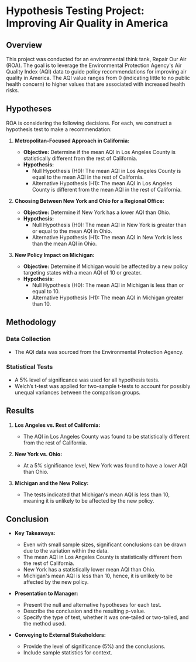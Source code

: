 # Hypothesis Testing Project: Improving Air Quality in America

## Overview

This project was conducted for an environmental think tank, Repair Our Air (ROA). The goal is to leverage the Environmental Protection Agency's Air Quality Index (AQI) data to guide policy recommendations for improving air quality in America. The AQI value ranges from 0 (indicating little to no public health concern) to higher values that are associated with increased health risks.

## Hypotheses

ROA is considering the following decisions. For each, we construct a hypothesis test to make a recommendation:

1. **Metropolitan-Focused Approach in California:**
    - **Objective:** Determine if the mean AQI in Los Angeles County is statistically different from the rest of California.
    - **Hypothesis:**
        - Null Hypothesis (H0): The mean AQI in Los Angeles County is equal to the mean AQI in the rest of California.
        - Alternative Hypothesis (H1): The mean AQI in Los Angeles County is different from the mean AQI in the rest of California.
        
2. **Choosing Between New York and Ohio for a Regional Office:**
    - **Objective:** Determine if New York has a lower AQI than Ohio.
    - **Hypothesis:**
        - Null Hypothesis (H0): The mean AQI in New York is greater than or equal to the mean AQI in Ohio.
        - Alternative Hypothesis (H1): The mean AQI in New York is less than the mean AQI in Ohio.
        
3. **New Policy Impact on Michigan:**
    - **Objective:** Determine if Michigan would be affected by a new policy targeting states with a mean AQI of 10 or greater.
    - **Hypothesis:**
        - Null Hypothesis (H0): The mean AQI in Michigan is less than or equal to 10.
        - Alternative Hypothesis (H1): The mean AQI in Michigan greater than 10.

## Methodology

### Data Collection
- The AQI data was sourced from the Environmental Protection Agency.

### Statistical Tests
- A 5% level of significance was used for all hypothesis tests.
- Welch’s t-test was applied for two-sample t-tests to account for possibly unequal variances between the comparison groups.

## Results

1. **Los Angeles vs. Rest of California:**
    - The AQI in Los Angeles County was found to be statistically different from the rest of California.

2. **New York vs. Ohio:**
    - At a 5% significance level, New York was found to have a lower AQI than Ohio.

3. **Michigan and the New Policy:**
    - The tests indicated that Michigan's mean AQI is less than 10, meaning it is unlikely to be affected by the new policy.

## Conclusion

- **Key Takeaways:**
    - Even with small sample sizes, significant conclusions can be drawn due to the variation within the data.
    - The mean AQI in Los Angeles County is statistically different from the rest of California.
    - New York has a statistically lower mean AQI than Ohio.
    - Michigan's mean AQI is less than 10, hence, it is unlikely to be affected by the new policy.

- **Presentation to Manager:**
    - Present the null and alternative hypotheses for each test.
    - Describe the conclusion and the resulting p-value.
    - Specify the type of test, whether it was one-tailed or two-tailed, and the method used.

- **Conveying to External Stakeholders:**
    - Provide the level of significance (5%) and the conclusions.
    - Include sample statistics for context.

